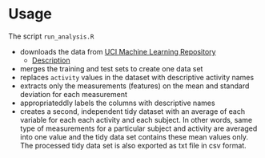 # Usage
The script `run_analysis.R`
- downloads the data from
  [UCI Machine Learning Repository](https://d396qusza40orc.cloudfront.net/getdata%2Fprojectfiles%2FUCI%20HAR%20Dataset.zip)
    * [Description](http://archive.ics.uci.edu/ml/datasets/Human+Activity+Recognition+Using+Smartphones)
- merges the training and test sets to create one data set 
- replaces `activity` values in the dataset with descriptive activity names
- extracts only the measurements (features) on the mean and standard deviation
  for each measurement
- appropriateddly labels the columns with descriptive names
- creates a second, independent tidy dataset with an average of each variable
  for each each activity and each subject. In other words, same type of
  measurements for a particular subject and activity are averaged into one value
  and the tidy data set contains these mean values only. The processed tidy data
  set is also exported as txt file in csv format.
